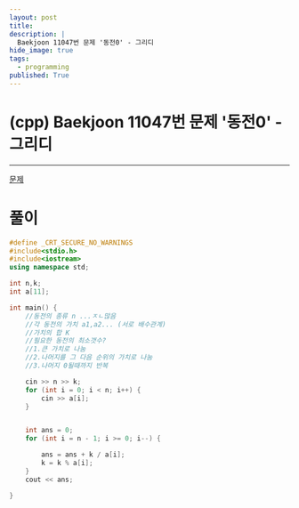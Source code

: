 ```yaml
---
layout: post
title: 
description: |
  Baekjoon 11047번 문제 '동전0' - 그리디
hide_image: true
tags:
  - programming
published: True
---
```


# (cpp) Baekjoon 11047번 문제 '동전0' - 그리디
* * *
[문제](https://www.acmicpc.net/problem/11047)

# 풀이
```cpp
#define _CRT_SECURE_NO_WARNINGS
#include<stdio.h>
#include<iostream>
using namespace std;

int n,k;
int a[11];

int main() {
	//동전의 종류 n ...ㅈㄴ많음
	//각 동전의 가치 a1,a2... (서로 배수관계)
	//가치의 합 K
	//필요한 동전의 최소갯수?
	//1.큰 가치로 나눔
	//2.나머지를 그 다음 순위의 가치로 나눔
	//3.나머지 0될때까지 반복

	cin >> n >> k;
	for (int i = 0; i < n; i++) {
		cin >> a[i];
	}


	int ans = 0;
	for (int i = n - 1; i >= 0; i--) {

		ans = ans + k / a[i];
		k = k % a[i];
	}
	cout << ans;

}
 ```
